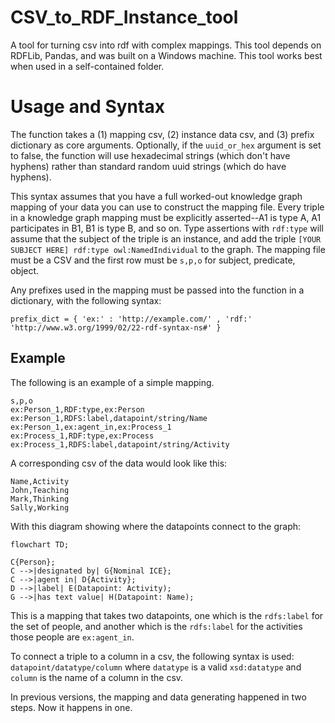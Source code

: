 # CSV_to_RDF_Instance_tool
A tool for turning csv into rdf with complex mappings. This tool depends on RDFLib, Pandas, and was built on a Windows machine. This tool works best when used in a self-contained folder.

# Usage and Syntax

The function takes a (1) mapping csv, (2) instance data csv, and (3) prefix dictionary as core arguments. Optionally, if the `uuid_or_hex` argument is set to false, the function will use hexadecimal strings (which don't have hyphens) rather than standard random uuid strings (which do have hyphens).

This syntax assumes that you have a full worked-out knowledge graph mapping of your data you can use to construct the mapping file. Every triple in a knowledge graph mapping must be explicitly asserted--A1 is type A, A1 participates in B1, B1 is type B, and so on. Type assertions with `rdf:type` will assume that the subject of the triple is an instance, and add the triple `[YOUR SUBJECT HERE] rdf:type owl:NamedIndividual` to the graph. The mapping file must be a CSV and the first row must be `s,p,o` for subject, predicate, object.

Any prefixes used in the mapping must be passed into the function in a dictionary, with the following syntax:

```
prefix_dict = { 'ex:' : 'http://example.com/' , 'rdf:' 'http://www.w3.org/1999/02/22-rdf-syntax-ns#' }
```


## Example

The following is an example of a simple mapping.

```csv
s,p,o
ex:Person_1,RDF:type,ex:Person
ex:Person_1,RDFS:label,datapoint/string/Name
ex:Person_1,ex:agent_in,ex:Process_1
ex:Process_1,RDF:type,ex:Process
ex:Process_1,RDFS:label,datapoint/string/Activity
```
A corresponding csv of the data would look like this:
```csv
Name,Activity
John,Teaching
Mark,Thinking
Sally,Working
```
With this diagram showing where the datapoints connect to the graph:
```mermaid
flowchart TD;

C{Person};
C -->|designated by| G{Nominal ICE};
C -->|agent in| D{Activity};
D -->|label| E(Datapoint: Activity);
G -->|has text value| H(Datapoint: Name);
```

This is a mapping that takes two datapoints, one which is the `rdfs:label` for the set of people, and another which is the `rdfs:label` for the activities those people are `ex:agent_in`.

To connect a triple to a column in a csv, the following syntax is used:
`datapoint/datatype/column` where `datatype` is a valid `xsd:datatype` and `column` is the name of a column in the csv.

In previous versions, the mapping and data generating happened in two steps. Now it happens in one.
